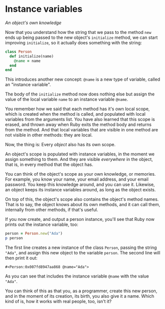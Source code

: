 # Instance variables

*An object's own knowledge*

Now that you understand how the string that we pass to the method `new`
ends up being passed to the new object's `initialize` method, we can start
improving `initialize`, so it actually does something with the string:

```ruby
class Person
  def initialize(name)
    @name = name
  end
end
```

This introduces another new concept: `@name` is a new type of variable, called
an "instance variable".

The body of the `initialize` method now does nothing else but assign the value
of the local variable `name` to an instance variable `@name`.

You remember how we said that each method has it's own local scope, which is
created when the method is called, and populated with local variables from the
arguments list. You have also learned that this scope is erased, and thrown
away when Ruby exits the method body and returns from the method. And that
local variables that are visible in one method are not visible in other
methods: they are local.

Now, the thing is: Every *object* also has its own scope.

An object's scope is populated with instance variables, in the moment we assign
something to them. And they are visible *everywhere* in the object, that is, in
every method that the object has.

You can think of the object's scope as your own knowledge, or memories. For
example, you know your name, your email address, and your email password.
You keep this knowledge around, and you can use it. Likewise, an object keeps
its instance variables around, as long as the object exists.

On top of this, the object's scope also contains the object's method names.
That is to say, the object knows about its own methods, and it can call them,
internally from other methods, if that's useful.

If you now create, and output a person instance, you'll see that Ruby now
prints out the instance variable, too:

```ruby
person = Person.new("Ada")
p person
```

The first line creates a new instance of the class `Person`, passing the string
`"Ada"`, and assign this new object to the variable `person`. The second line
will then print it out:

```
#<Person:0x007fd8947aa868 @name="Ada">
```

As you can see that includes the instance variable `@name` with the value
`"Ada"`.

You can think of this as that you, as a programmer, create this new person, and
in the moment of its creation, its birth, you also give it a name. Which kind
of is, how it works with real people, too, isn't it?
